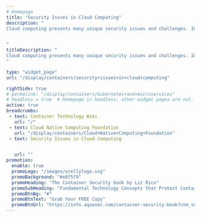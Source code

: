 ```yaml
---
# Homepage
title: "Security Issues in Cloud Computing"
description: "
Cloud computing presents many unique security issues and challenges. In the cloud, data is stored with a third-party provider and accessed over the internet. This means visibility and control over that data is limited. It also raises the question of how it can be properly secured. It is imperative everyone understands their respective role and the security issues inherent in cloud computing. This page gathers resources about security issues in cloud computing and how to handle them.


"
titleDescription: "
Cloud computing presents many unique security issues and challenges. In the cloud, data is stored with a third-party provider and accessed over the internet. This means visibility and control over that data is limited. It also raises the question of how it can be properly secured. It is imperative everyone understands their respective role and the security issues inherent in cloud computing. This page gathers resources about security issues in cloud computing and how to handle them.
" 

type: "widget_page"
url: "/display/containers/security+issues+in+cloud+computing" 

rightSide: true 
# permalink: "/display/containers/kubernetes+and+microservices"
# headless = true  # Homepage is headless, other widget pages are not.
active: true
breadcrumbs:
 - text: Container Technology Wiki
   url: "/"
 - text: Cloud Native Computing Foundation
   url: "/display/containers/Cloud+Native+Computing+Foundation"
 - text: Security Issues in Cloud Computing


   url: ""
promotion:
  enable: true
  promoLogo: "/images/orellylogo.svg"
  promoBackground: "#e8f5f9"
  promoHeading: "The Container Security book by Liz Rice"
  promoSubHeading: "Fundamental Technology Concepts that Protect Containerized Applications"
  promoBtnBg: "#"
  promoBtnText: "Grab Your FREE Copy"
  promoBtnUrl: "https://info.aquasec.com/container-security-book?utm_source=wiki"
---
```



